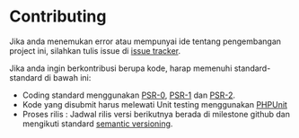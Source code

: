 Contributing
============

Jika anda menemukan error atau mempunyai ide tentang pengembangan project ini, silahkan tulis issue di [issue tracker](https://github.com/sastrawi/sentence-detector/issues).

Jika anda ingin berkontribusi berupa kode, harap memenuhi standard-standard di bawah ini:

- Coding standard menggunakan [PSR-0](http://www.php-fig.org/psr/psr-0/), [PSR-1](http://www.php-fig.org/psr/psr-1/) dan [PSR-2](http://www.php-fig.org/psr/psr-2/).
- Kode yang disubmit harus melewati Unit testing menggunakan [PHPUnit](http://www.phpunit.de/manual/current/en/installation.html)
- Proses rilis : Jadwal rilis versi berikutnya berada di milestone github dan mengikuti standard [semantic versioning](http://semver.org/).

